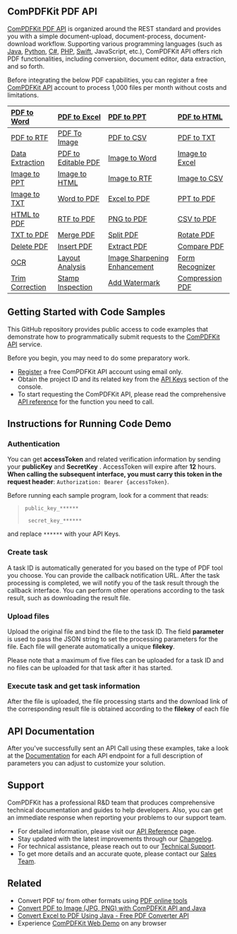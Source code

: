 ## ComPDFKit PDF API

[ComPDFKit PDF API](https://api.compdf.com/) is organized around the REST standard and provides you with a simple document-upload, document-process, document-download workflow. Supporting various programming languages (such as [Java](https://api.compdf.com/api-libraries/in-java), [Python](https://api.compdf.com/api-libraries/in-python), [C#](https://api.compdf.com/api-libraries/in-net), [PHP](https://api.compdf.com/api-libraries/in-php), [Swift](https://api.compdf.com/api-libraries/in-swift), JavaScript, etc.), ComPDFKit API offers rich PDF functionalities, including conversion, document editor, data extraction, and so forth. 

Before integrating the below PDF capabilities, you can register a free [ComPDFKit API](https://api.compdf.com/signup) account to process 1,000 files per month without costs and limitations. 

| [PDF to Word](https://api.compdf.com/api-reference/pdf-to-word) | [PDF to Excel](https://api.compdf.com/api-reference/pdf-to-excel) | **[PDF to PPT](https://api.compdf.com/api-reference/pdf-to-ppt)** | [PDF to HTML](https://api.compdf.com/api-reference/pdf-to-html) |
| :----------------------------------------------------------- | :----------------------------------------------------------- | :----------------------------------------------------------- | :----------------------------------------------------------- |
| [PDF to RTF](https://api.compdf.com/api-reference/pdf-to-rtf) | [PDF To Image](https://api.compdf.com/api-reference/pdf-to-image) | [PDF to CSV](https://api.compdf.com/api-reference/pdf-to-csv) | [PDF to TXT](https://api.compdf.com/api-reference/pdf-to-txt) |
| [Data Extraction](https://api.compdf.com/api-reference/pdf-to-json) | [PDF to Editable PDF](https://api.compdf.com/api-reference/pdf-to-editable-pdf-tool-guide) | [Image to Word](https://api.compdf.com/api-reference/image-to-word) | [Image to Excel](https://api.compdf.com/api-reference/image-to-excel) |
| [Image to PPT](https://api.compdf.com/api-reference/image-to-ppt) | [Image to HTML](https://api.compdf.com/api-reference/image-to-html) | [Image to RTF](https://api.compdf.com/api-reference/image-to-rtf) | [Image to CSV](https://api.compdf.com/api-reference/image-to-csv) |
| [Image to TXT](https://api.compdf.com/api-reference/image-to-txt) | [Word to PDF](https://api.compdf.com/api-reference/word-to-pdf) | [Excel to PDF](https://api.compdf.com/api-reference/excel-to-pdf) | [PPT to PDF](https://api.compdf.com/api-reference/ppt-to-pdf) |
| [HTML to PDF](https://api.compdf.com/api-reference/html-to-pdf) | [RTF to PDF](https://api.compdf.com/api-reference/rtf-to-pdf) | [PNG to PDF](https://api.compdf.com/api-reference/image-to-pdf) | [CSV to PDF](https://api.compdf.com/api-reference/csv-to-pdf) |
| [TXT to PDF](https://api.compdf.com/api-reference/txt-to-pdf) | [Merge PDF](https://api.compdf.com/api-reference/merge)      | [Split PDF](https://api.compdf.com/api-reference/split)      | [Rotate PDF](https://api.compdf.com/api-reference/rotate)    |
| [Delete PDF](https://api.compdf.com/api-reference/delete)    | [Insert PDF](https://api.compdf.com/api-reference/insert)    | [Extract PDF](https://api.compdf.com/api-reference/extract)  | [Compare PDF](https://api.compdf.com/api-reference/compare-documents) |
| [OCR](https://api.compdf.com/api-reference/ocr)              | [Layout Analysis](https://api.compdf.com/api-reference/layout-analysis) | [Image Sharpening Enhancement](https://api.compdf.com/api-reference/image-processing) | [Form Recognizer](https://api.compdf.com/api-reference/form-recognizer) |
| [Trim Correction](https://api.compdf.com/api-reference/trim-correction) | [Stamp Inspection](https://api.compdf.com/api-reference/stamp-inspection) | [Add Watermark](https://api.compdf.com/api-reference/watermark-guides) | [Compression PDF](https://api.compdf.com/api-reference/compress-guides) |



## Getting Started with Code Samples

This GitHub repository provides public access to code examples that demonstrate how to programmatically submit requests to the [ComPDFKit API](https://api.compdf.com/) service.

Before you begin, you may need to do some preparatory work.

- [Register](https://api.compdf.com/signup) a free ComPDFKit API account using email only.
- Obtain the project ID and its related key from the [API Keys](https://api-dashboard.compdf.com/api/keys) section of the console.
- To start requesting the ComPDFKit API, please read the comprehensive [API reference](https://api.compdf.com/api-reference/overview) for the function you need to call.



## Instructions for Running Code Demo

### Authentication

You can get **accessToken** and related verification information by sending your **publicKey** and  **SecretKey** . AccessToken will expire after **12** hours. **When calling the subsequent interface, you must carry this token in the request header**: `Authorization: Bearer {accessToken}`.

Before running each sample program, look for a comment that reads:

> `public_key_******`
>
> ` secret_key_******`

and replace `******` with your API Keys.

### Create task

A task ID is automatically generated for you based on the type of PDF tool you choose. You can provide the callback notification URL. After the task processing is completed, we will notify you of the task result through the callback interface. You can perform other operations according to the task result, such as downloading the result file.

### Upload files

Upload the original file and bind the file to the task ID. The field **parameter** is used to pass the JSON string to set the processing parameters for the file. Each file will generate automatically a unique **filekey**. 

Please note that a maximum of five files can be uploaded for a task ID and no files can be uploaded for that task after it has started.

### Execute task and get task information

After the file is uploaded, the file processing starts and the download link of the corresponding result file is obtained according to the **filekey** of each file



## API Documentation

After you've successfully sent an API Call using these examples, take a look at the [Documentation](https://api.compdf.com/api-reference/overview) for each API endpoint for a full description of parameters you can adjust to customize your solution.



## Support

ComPDFKit has a professional R&D team that produces comprehensive technical documentation and guides to help developers. Also, you can get an immediate response when reporting your problems to our support team.

- For detailed information, please visit our [API Reference](https://api.compdf.com/api-reference/overview) page.
- Stay updated with the latest improvements through our [Changelog](https://www.compdf.com/api/changelog-compdfkit-api).
- For technical assistance, please reach out to our [Technical Support](https://www.compdf.com/support).
- To get more details and an accurate quote, please contact our [Sales Team](https://api.compdf.com/contact-us).



## Related

- Convert PDF to/ from other formats using [PDF online tools](https://www.compdf.com/pdf-tools)
- [Convert PDF to Image (JPG, PNG) with ComPDFKit API and Java](https://www.compdf.com/blog/convert-pdf-to-image-in-java-compdfkit-api)
- [Convert Excel to PDF Using Java - Free PDF Converter API](https://www.compdf.com/blog/convert-excel-to-pdf-using-java-api)
- Experience [ComPDFKit Web Demo](https://www.compdf.com/webviewer/demo) on any browser